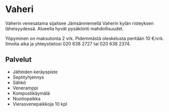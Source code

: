 # Vaheri

Vaherin venesatama sijaitsee Jämsänniemellä Vaherin kylän risteyksen läheisyydessä. Alueella hyvät pysäköinti mahdollisuudet.

Yöpyminen on maksutonta 2 vrk. Pidemmästä oleskelusta peritään 10 €/vrk. Ilmoita aika ja yhteystietosi 020 638 2727 tai 020 638 2374.

## Palvelut

- Jätteiden keräyspiste
- Septityhjennys
- Sähkö
- Veneramppi
- Kompostikäymälä
- Nuotiopaikka
- Vierasvenepaikkoja 10 kpl
